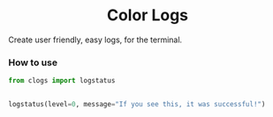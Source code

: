 <h1 align="center">Color Logs</h1>
<p> Create user friendly, easy logs, for the terminal.</p>

<h3>How to use</h3>

```python
from clogs import logstatus


logstatus(level=0, message="If you see this, it was successful!")
```
